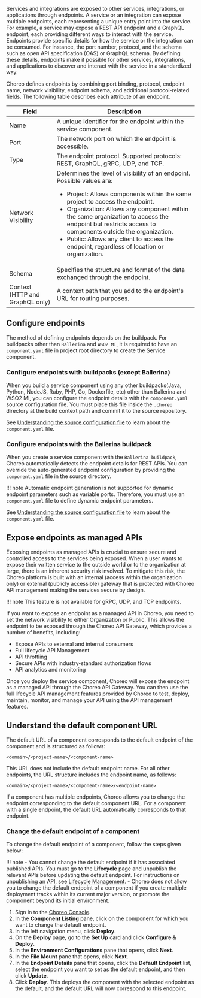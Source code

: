 
Services and integrations are exposed to other services, integrations, or applications through endpoints. A service or an integration can expose multiple endpoints, each representing a unique entry point into the service. For example, a service may expose a REST API endpoint and a GraphQL endpoint, each providing different ways to interact with the service. Endpoints provide specific details for how the service or the integration can be consumed. For instance, the port number, protocol, and the schema such as open API specification (OAS) or GraphQL schema. By defining these details, endpoints make it possible for other services, integrations, and applications to discover and interact with the service in a standardized way.

Choreo defines endpoints by combining port binding, protocol, endpoint name, network visibility, endpoint schema, and additional protocol-related fields. The following table describes each attribute of an endpoint.

| Field | Description |
| ----- | ----------- |
| Name | A unique identifier for the endpoint within the service component. |
| Port | The network port on which the endpoint is accessible. |
| Type | The endpoint protocol. Supported protocols: REST, GraphQL, gRPC, UDP, and TCP. |
| Network Visibility | Determines the level of visibility of an endpoint. Possible values are: <ul><li>Project: Allows components within the same project to access the endpoint.</li><li>Organization: Allows any component within the same organization to access the endpoint but restricts access to components outside the organization.</li><li>Public: Allows any client to access the endpoint, regardless of location or organization.</li></ul> |
| Schema | Specifies the structure and format of the data exchanged through the endpoint. |
| Context (HTTP and GraphQL only) | A context path that you add to the endpoint's URL for routing purposes. |

## Configure endpoints

The method of defining endpoints depends on the buildpack. For buildpacks other than `Ballerina` and `WSO2 MI`, it is required to have an `component.yaml` file in project root directory to create the Service component.

### Configure endpoints with buildpacks (except Ballerina)

When you build a service component using any other buildpacks(Java, Python, NodeJS, Ruby, PHP, Go, Dockerfile, etc) other than Ballerina and WSO2 MI, you can configure the endpoint details with the `component.yaml` source configuration file. You must place this file inside the `.choreo` directory at the build context path and commit it to the source repository.

See [Understanding the source configuration file](/choreo/docs/develop-components/source-configuration-descriptor/) to learn about the `component.yaml` file.

### Configure endpoints with the Ballerina buildpack

When you create a service component with the `Ballerina buildpack`, Choreo automatically detects the endpoint details for REST APIs. You can override the auto-generated endpoint configuration by providing the `component.yaml` file in the source directory.

!!! note
    Automatic endpoint generation is not supported for dynamic endpoint parameters such as variable ports. Therefore, you must use an `component.yaml` file to define dynamic endpoint parameters.

See [Understanding the source configuration file](/choreo/docs/develop-components/source-configuration-descriptor/) to learn about the `component.yaml` file.

## Expose endpoints as managed APIs

Exposing endpoints as managed APIs is crucial to ensure secure and controlled access to the services being exposed. When a user wants to expose their written service to the outside world or to the organization at large, there is an inherent security risk involved. To mitigate this risk, the Choreo platform is built with an internal (access within the organization only) or external (publicly accessible) gateway that is protected with Choreo API management making the services secure by design.

!!! note
    This feature is not available for gRPC, UDP, and TCP endpoints.

If you want to expose an endpoint as a managed API in Choreo, you need to set the network visibility to either Organization or Public. This allows the endpoint to be exposed through the Choreo API Gateway, which provides a number of benefits, including:

* Expose APIs to external and internal consumers
* Full lifecycle API Management
* API throttling
* Secure APIs with industry-standard authorization flows
* API analytics and monitoring

Once you deploy the service component, Choreo will expose the endpoint as a managed API through the Choreo API Gateway. You can then use the full lifecycle API management features provided by Choreo to test, deploy, maintain, monitor, and manage your API using the API management features.

## Understand the default component URL

The default URL of a component corresponds to the default endpoint of the component and is structured as follows:

`<domain>/<project-name>/<component-name>`

This URL does not include the default endpoint name. For all other endpoints, the URL structure includes the endpoint name, as follows:

`<domain>/<project-name>/<component-name>/<endpoint-name>`

If a component has multiple endpoints, Choreo allows you to change the endpoint corresponding to the default component URL. For a component with a single endpoint, the default URL automatically corresponds to that endpoint.

### Change the default endpoint of a component

To change the default endpoint of a component, follow the steps given below:

!!! note
     - You cannot change the default endpoint if it has associated published APIs. You must go to the **Lifecycle** page and unpublish the relevant APIs before updating the default endpoint. For instructions on unpublishing an API, see [Lifecycle Management](https://wso2.com/choreo/docs/api-management/lifecycle-management/).
     - Choreo does not allow you to change the default endpoint of a component if you create multiple deployment tracks within its current major version, or promote the component beyond its initial environment.

1. Sign in to the [Choreo Console](https://console.choreo.dev/).
2. In the **Component Listing** pane, click on the component for which you want to change the default endpoint.
3. In the left navigation menu, click **Deploy**.
4. On the **Deploy** page, go to the **Set Up** card and click **Configure & Deploy**.
5. In the **Environment Configurations** pane that opens, click **Next**.
6. In the **File Mount** pane that opens, click **Next**.
7. In the **Endpoint Details** pane that opens, click the **Default Endpoint** list, select the endpoint you want to set as the default endpoint, and then click **Update**.
8. Click **Deploy**. This deploys the component with the selected endpoint as the default, and the default URL will now correspond to this endpoint.  
